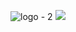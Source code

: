 ![logo - 2](https://github.com/user-attachments/assets/1045b77c-1ed2-4135-a40f-cc9ee49ede92)
![](https://api.checklyhq.com/v1/badges/checks/bc28fba8-f718-4408-87eb-b3d0cc1666d2?style=for-the-badge&theme=dark)

